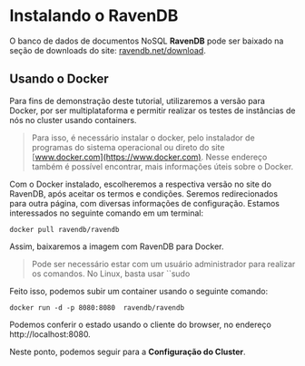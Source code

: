 # Instalando o RavenDB

O banco de dados de documentos NoSQL **RavenDB** pode ser baixado na seção de downloads do site: [ravendb.net/download](https://ravendb.net/download).

## Usando o Docker
Para fins de demonstração deste tutorial, utilizaremos a versão para Docker, por ser multiplataforma e permitir realizar os testes de instâncias de nós no cluster usando containers.

>Para isso, é necessário instalar o docker, pelo instalador de programas do sistema operacional ou direto do site [www.docker.com](https://www.docker.com). Nesse endereço também é possível encontrar, mais informações úteis sobre o Docker.

Com o Docker instalado, escolheremos a respectiva versão no site do RavenDB, após aceitar os termos e condições. Seremos redirecionados para outra página, com diversas informações de configuração.
Estamos interessados no seguinte comando em um terminal:

``
	docker pull ravendb/ravendb
``

Assim, baixaremos a imagem com RavenDB para Docker.
> Pode ser necessário estar com um usuário administrador para realizar os comandos. No Linux, basta usar ``sudo

Feito isso, podemos subir um container usando o seguinte comando:

``
	docker run -d -p 8080:8080  ravendb/ravendb
``

Podemos conferir o estado usando o cliente do browser, no endereço http://localhost:8080.

Neste ponto, podemos seguir para a **Configuração do Cluster**.

<!--stackedit_data:
eyJoaXN0b3J5IjpbLTE3OTYyNjE5NzQsMTMxMzU4NDg3NSwtMj
cxNTkxMTIxLC0yMDA2ODc4NzAsNzI2Njg4NzcyLDM2NDkxMzkw
MywxNTgxNzU3OTgyLDEwNjMzNTg4NzksOTAyMTkyMDM1XX0=
-->